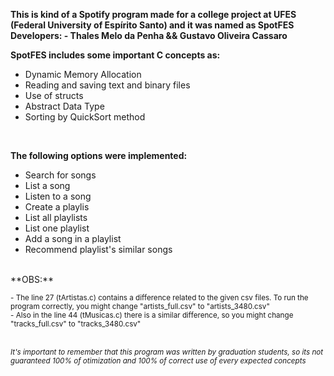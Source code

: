 **This is kind of a Spotify program made for a college project at UFES (Federal University of Espírito Santo) and it was named as SpotFES**<br />
**Developers: - Thales Melo da Penha && Gustavo Oliveira Cassaro**

**SpotFES includes some important C concepts as:**<br />
- Dynamic Memory Allocation<br />
- Reading and saving text and binary files<br />
- Use of structs<br />
- Abstract Data Type<br />
- Sorting by QuickSort method <br />
<br />

**The following options were implemented:**<br />
- Search for songs
- List a song
- Listen to a song
- Create a playlis
- List all playlists
- List one playlist
- Add a song in a playlist
- Recommend playlist's similar songs

<br />
**OBS:**

<sub> - The line 27 (tArtistas.c) contains a difference related to the given csv files. To run the program correctly, you might change "artists_full.csv" to "artists_3480.csv"
</sub><br />
<sub> - Also in the line 44 (tMusicas.c) there is a similar difference, so you might change "tracks_full.csv" to "tracks_3480.csv"</sub>
<br /><br />

<sub>*It's important to remember that this program was written by graduation students, so its not guaranteed 100% of otimization and 100% of correct use of every expected concepts*</sub>
